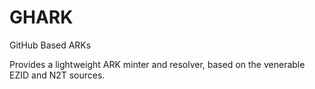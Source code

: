 # GHARK

GitHub Based ARKs

Provides a lightweight ARK minter and resolver, based on the venerable EZID and N2T sources.

